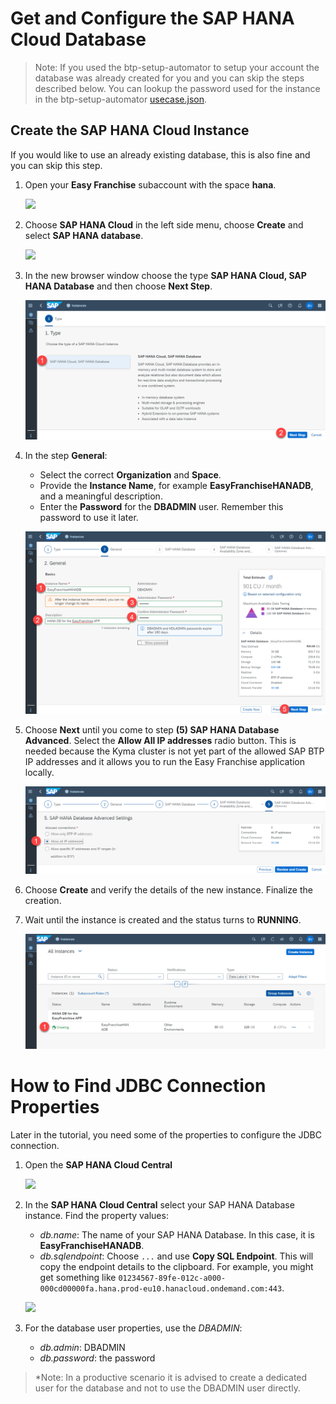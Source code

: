# Get and Configure the SAP HANA Cloud Database

> Note: If you used the btp-setup-automator to setup your account the database was already created for you and you can skip the steps described below. You can lookup the password used for the instance in the btp-setup-automator [usecase.json](https://github.com/SAP-samples/btp-setup-automator/blob/main/usecases/released/discoverycenter/3638-kyma-multitenant/usecase.json).

## Create the SAP HANA Cloud Instance

If you would like to use an already existing database, this is also fine and you can skip this step.

1. Open your **Easy Franchise** subaccount with the space **hana**.

   ![](images/openHanaSpace.png)

2. Choose **SAP HANA Cloud** in the left side menu, choose **Create** and select **SAP HANA database**.

   ![](images/createHANA-step1.png)

3. In the new browser window choose the type **SAP HANA Cloud, SAP HANA Database** and then choose **Next Step**.

   ![](images/createHANA-step2.png)

4. In the step **General**:
   * Select the correct **Organization** and **Space**.
   * Provide the **Instance Name**, for example **EasyFranchiseHANADB**, and a meaningful description.
   * Enter the **Password** for the **DBADMIN** user. Remember this password to use it later.

   ![](images/createHANA-step3.png)

5. Choose **Next** until you come to step **(5) SAP HANA Database Advanced**. Select the **Allow All IP addresses** radio button. This is needed because the Kyma cluster is not yet part of the allowed SAP BTP IP addresses and it allows you to run the Easy Franchise application locally.

   ![](images/createHANA-step4.png)

5. Choose **Create** and verify the details of the new instance. Finalize the creation.

6. Wait until the instance is created and the status turns to **RUNNING**.

   ![](images/runningHana.png)


# How to Find JDBC Connection Properties

Later in the tutorial, you need some of the properties to configure the JDBC connection.

1. Open the **SAP HANA Cloud Central**
   
   ![](images/openSAPHANACloudCenter.png)
2. In the **SAP HANA Cloud Central** select your SAP HANA Database instance. Find the property values:
   - *db.name*: The name of your SAP HANA Database. In this case, it is **EasyFranchiseHANADB**.
   - *db.sqlendpoint*: Choose `...` and use **Copy SQL Endpoint**. This will copy the endpoint details to the clipboard.
      For example, you might get something like `01234567-89fe-012c-a000-000cd00000fa.hana.prod-eu10.hanacloud.ondemand.com:443`.

   ![](images/findProps.png)

1. For the database user properties, use the *DBADMIN*:
   - *db.admin*: DBADMIN
   - *db.password*: the password

> *Note: In a productive scenario it is advised to create a dedicated user for the database and not to use the DBADMIN user directly. 
